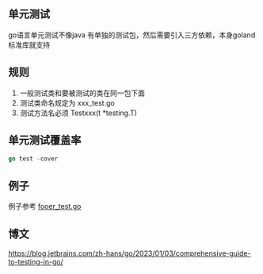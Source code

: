 ## 单元测试

go语言单元测试不像java 有单独的测试包，然后需要引入三方依赖，本身goland 标准库就支持

## 规则
1. 一般测试类和要被测试的类在同一包下面
2. 测试类命名规定为 xxx_test.go
3. 测试方法名必须 Testxxx(t *testing.T)

## 单元测试覆盖率
```go
go test -cover
```


## 例子

例子参考 [fooer_test.go](fooer_test.go)


## 博文
https://blog.jetbrains.com/zh-hans/go/2023/01/03/comprehensive-guide-to-testing-in-go/